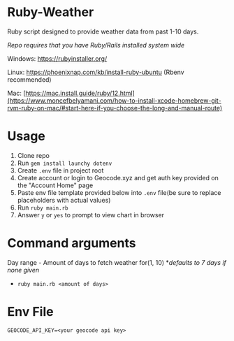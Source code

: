# Ruby-Weather

Ruby script designed to provide weather data from past 1-10 days.

*Repo requires that you have Ruby/Rails installed system wide*

Windows: https://rubyinstaller.org/

Linux: https://phoenixnap.com/kb/install-ruby-ubuntu (Rbenv recommended)

Mac: [https://mac.install.guide/ruby/12.html](https://www.moncefbelyamani.com/how-to-install-xcode-homebrew-git-rvm-ruby-on-mac/#start-here-if-you-choose-the-long-and-manual-route)

# Usage
1. Clone repo
2. Run `gem install launchy dotenv`
3. Create `.env` file in project root
4. Create account or login to Geocode.xyz and get auth key provided on the "Account Home" page
5. Paste env file template provided below into `.env` file(be sure to replace placeholders with actual values)
6. Run `ruby main.rb`
7. Answer `y` or `yes` to prompt to view chart in browser

# Command arguments
Day range - Amount of days to fetch weather for(1, 10) **defaults to 7 days if none given*
- `ruby main.rb <amount of days>`


# Env File
```
GEOCODE_API_KEY=<your geocode api key>
```
